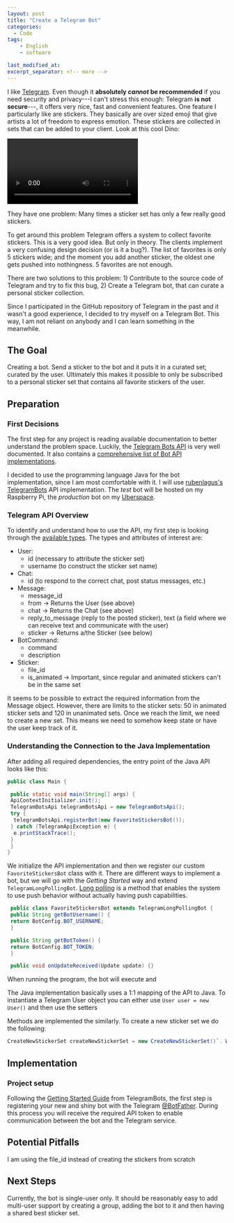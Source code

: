 ```yaml
---
layout: post
title: "Create a Telegram Bot"
categories:
  - Code
tags:
    - English
    - software

last_modified_at:
excerpt_separator: <!-- more -->
---
```


I like [Telegram](https://telegram.org). Even though it **absolutely _cannot_ be recommended** if you need security and privacy---I can't stress this enough: Telegram **is not secure**---, it offers very nice, fast and convenient features. One feature I particularly like are stickers. They basically are over sized emoji that give artists a lot of freedom to express emotion. These stickers are collected in sets that can be added to your client. Look at this cool Dino:

<video controls>
 <source src="/img/20200827-dino.mp4" type="video/mp4">
</video>

They have one problem: Many times a sticker set has only a few really good stickers.

To get around this problem Telegram offers a system to collect favorite stickers. This is a very good idea. But only in theory. The clients implement a very confusing design decision (or is it a bug?). The list of favorites is only 5 stickers wide; and the moment you add another sticker, the oldest one gets pushed into nothingness. 5 favorites are not enough.

There are two solutions to this problem: 1) Contribute to the source code of Telegram and try to fix this bug, 2) Create a Telegram bot, that can curate a personal sticker collection.

Since I participated in the GitHub repository of Telegram in the past and it wasn't a good experience, I decided to try myself on a Telegram Bot. This way, I am not reliant on anybody and I can learn something in the meanwhile.

<!-- more -->

## The Goal

Creating a bot. Send a sticker to the bot and it puts it in a curated set; curated by the user. Ultimately this makes it possible to only be subscribed to a personal sticker set that contains all favorite stickers of the user.

## Preparation

### First Decisions

The first step for any project is reading available documentation to better understand the problem space. Luckily, the [Telegram Bots API](https://core.telegram.org/bots/api) is very well documented. It also contains a [comprehensive list of Bot API implementations](https://core.telegram.org/bots/samples).

I decided to use the programming language Java for the bot implementation, since I am most comfortable with it. I will use [rubenlagus's TelegramBots](https://github.com/rubenlagus/TelegramBots) API implementation. The *test* bot will be hosted on my Raspberry Pi, the *production* bot on my [Uberspace](https://uberspace.de).

### Telegram API Overview

To identify and understand how to use the API, my first step is looking through the [available types](https://core.telegram.org/bots/api#available-types). The types and attributes of interest are:

- User:
    - id (necessary to attribute the sticker set)
    - username (to construct the sticker set name)
- Chat:
    - id (to respond to the correct chat, post status messages, etc.)
- Message:
    - message_id
    - from -> Returns the User (see above)
    - chat -> Returns the Chat (see above)
    - reply_to_message (reply to the posted sticker), text (a field where we can receive text and communicate with the user)
    - sticker -> Returns a/the Sticker (see below)
- BotCommand:
    - command
    - description
- Sticker:
    - file_id
    - is_animated -> Important, since regular and animated stickers can't be in the same set

It seems to be possible to extract the required information from the Message object. However, there are limits to the sticker sets: 50 in animated sticker sets and 120 in unanimated sets. Once we reach the limit, we need to create a new set. This means we need to somehow keep state or have the user keep track of it.

### Understanding the Connection to the Java Implementation

After adding all required dependencies, the entry point of the Java API looks like this:

```java
public class Main {

 public static void main(String[] args) {
 ApiContextInitializer.init();
 TelegramBotsApi telegramBotsApi = new TelegramBotsApi();
 try {
  telegramBotsApi.registerBot(new FavoriteStickersBot());
 } catch (TelegramApiException e) {
  e.printStackTrace();
 }
 }
}
```

We initialize the API implementation and then we register our custom `FavoriteStickersBot` class with it. There are different ways to implement a bot, but we will go with the *Getting Started* way and extend `TelegramLongPollingBot`. [Long polling](https://en.wikipedia.org/wiki/Push_technology#Long_polling) is a method that enables the system to use push behavior without actually having push capabilities.

```java
 public class FavoriteStickersBot extends TelegramLongPollingBot {
 public String getBotUsername() {
 return BotConfig.BOT_USERNAME;
 }

 public String getBotToken() {
 return BotConfig.BOT_TOKEN;
 }

 public void onUpdateReceived(Update update) {}
```

When running the program, the bot will execute and

The Java implementation basically uses a 1:1 mapping of the API to Java. To instantiate a Telegram User object you can either use `User user = new User()` and then use the setters

Methods are implemented the similarly. To create a new sticker set we do the following:

```java
CreateNewStickerSet createNewStickerSet = new CreateNewStickerSet()`. We then
```

## Implementation

### Project setup

Following the [Getting Started Guide](https://github.com/rubenlagus/TelegramBots/wiki/Getting-Started) from TelegramBots, the first step is registering your new and shiny bot with the Telegram [@BotFather](https://telegram.me/BotFather). During this process you will receive the required API token to enable communication between the bot and the Telegram service.

## Potential Pitfalls

I am using the file_id instead of creating the stickers from scratch

## Next Steps

Currently, the bot is single-user only. It should be reasonably easy to add multi-user support by creating a group, adding the bot to it and then having a shared best sticker set.
